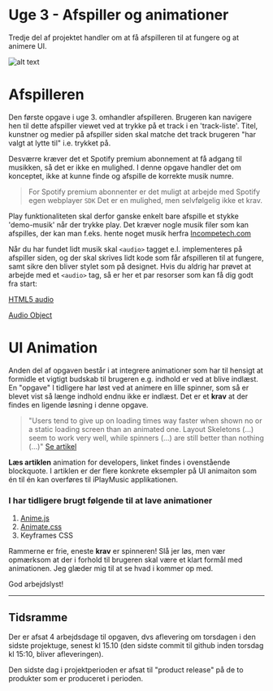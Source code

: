 # Uge 3 - Afspiller og animationer

Tredje del af projektet handler om at få afspilleren til at fungere og at animere UI.

![alt text](https://github.com/rts-cmk-wuhf02/iPlayMusic/blob/master/animation.gif 'Animate UI')

# Afspilleren

Den første opgave i uge 3. omhandler afspilleren. Brugeren kan navigere hen til dette afspiller viewet ved at trykke på et track i en 'track-liste'. Titel, kunstner og medier på afspiller siden skal matche det track brugeren "har valgt at lytte til" i.e. trykket på.

Desværre kræver det et Spotify premium abonnement at få adgang til musikken, så det er ikke en mulighed. I denne opgave handler det om konceptet, ikke at kunne finde og afspille de korrekte musik numre.

> For Spotify premium abonnenter er det muligt at arbejde med Spotify egen webplayer `SDK` Det er en mulighed, men selvfølgelig ikke et krav.

Play funktionaliteten skal derfor ganske enkelt bare afspille et stykke 'demo-musik' når der trykke play. Det kræver nogle musik filer som kan afspilles, der kan man f.eks. hente noget musik herfra [Incompetech.com](https://incompetech.com/music/)

Når du har fundet lidt musik skal `<audio>` tagget e.l. implementeres på afspiller siden, og der skal skrives lidt kode som får afspilleren til at fungere, samt sikre den bliver stylet som på designet. Hvis du aldrig har prøvet at arbejde med et `<audio>` tag, så er her et par resorser som kan få dig godt fra start:

[HTML5 audio](https://www.w3schools.com/html/html5_audio.asp)

[Audio Object](https://www.w3schools.com/jsref/dom_obj_audio.asp)

# UI Animation

Anden del af opgaven består i at integrere animationer som har til hensigt at formidle et vigtigt budskab til brugeren e.g. indhold er ved at blive indlæst. En "opgave" I tidligere har løst ved at animere en lille spinner, som så er blevet vist så længe indhold endnu ikke er indlæst. Det er et **krav** at der findes en ligende løsning i denne opgave.

> "Users tend to give up on loading times way faster when shown no or a static loading screen than an animated one.
> Layout Skeletons (...) seem to work very well, while spinners (...) are still better than nothing (...)" [Se artikel](https://dev.to/iamschulz/animation-for-developers-c4b?fbclid=IwAR2mYJQ-UwH07WPkPvcpJ5cSN8qIh06sDYzZEzhH2SjArGBOADP8EHUe95I)

**Læs artiklen** animation for developers, linket findes i ovenstående blockquote. I artiklen er der flere konkrete eksempler på UI animaiton som én til én kan overføres til iPlayMusic applikationen.

### I har tidligere brugt følgende til at lave animationer

1. [Anime.js](https://animejs.com/)
2. [Animate.css](https://daneden.github.io/animate.css/)
3. Keyframes CSS

Rammerne er frie, eneste **krav** er spinneren! Slå jer løs, men vær opmærksom at der i forhold til brugeren skal være et klart formål med animationen. Jeg glæder mig til at se hvad i kommer op med.

God arbejdslyst!

---

## Tidsramme

Der er afsat 4 arbejdsdage til opgaven, dvs aflevering om torsdagen i den sidste projektuge, senest kl 15.10 (den sidste commit til github inden torsdag kl 15:10, bliver afleveringen).

Den sidste dag i projektperioden er afsat til "product release" på de to produkter som er produceret i perioden.
